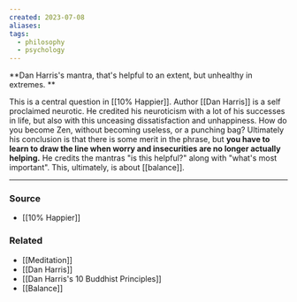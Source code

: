 ```yaml
---
created: 2023-07-08
aliases: 
tags:
  - philosophy
  - psychology
---
```

**Dan Harris's mantra, that's helpful to an extent, but unhealthy in extremes. **

This is a central question in [[10% Happier]]. Author [[Dan Harris]] is a self proclaimed neurotic. He credited his neuroticism with a lot of his successes in life, but also with this unceasing dissatisfaction and unhappiness. How do you become Zen, without becoming useless, or a punching bag? Ultimately his conclusion is that there is some merit in the phrase, but **you have to learn to draw the line when worry and insecurities are no longer actually helping.** He credits the mantras "is this helpful?" along with "what's most important". This, ultimately, is about [[balance]].

---

### Source
- [[10% Happier]]

### Related
- [[Meditation]] 
- [[Dan Harris]] 
- [[Dan Harris's 10 Buddhist Principles]] 
- [[Balance]]